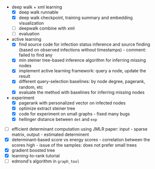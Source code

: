 - deep walk + xml learning
  - [X] deep walk runnable
  - [X] deep walk checkpoint, training summary and embedding visualization
  - [ ] deepwalk combine with xml
  - [ ] evaluation 
- active learning
  - [X] find source code for infection status inference and source finding (based on observed infections without timestamps)
        - comment: failed to find any
  - [X] min steiner tree-based inference algorithm for inferring missing nodes
  - [X] implement active learning framework: query a node, update the result
  - [X] different query-selection baselines: by node degree, pagerank, random, etc
  - [X] evaluate the method with baselines for inferring missing nodes
- experiment
  - [X] pagerank with personalized vector on infected nodes
  - [X] optimize extract steiner tree
  - [X] code for experiment on small graphs
        - fixed many bugs
  - [X] hellinger distance between `det` and `exp`
- [ ] efficient determinant computation using JMLR paper: input - sparse matrix, output - estimated determinent
- [X] determinant-based score vs energy scores
      - correlation between the scores high
      - issue of the samples: does not prefer small trees
- [X] gradient boosted tree
- [X] learning-to-rank tutorial
- [ ] edmond's algorithm in `graph_tool`